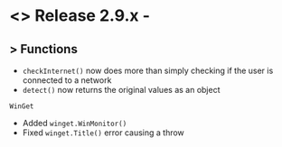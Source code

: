 # <> Release 2.9.x - 

## > Functions
- `checkInternet()` now does more than simply checking if the user is connected to a network
- `detect()` now returns the original values as an object

`WinGet`
- Added `winget.WinMonitor()`
- Fixed `winget.Title()` error causing a throw